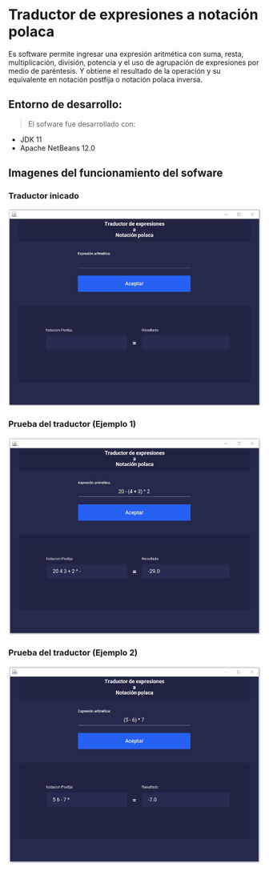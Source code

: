 # Traductor de expresiones a notación polaca
Es software permite ingresar una expresión aritmética con suma, resta, multiplicación, división, potencia y el uso de agrupación de expresiones por medio de paréntesis.
Y obtiene el resultado de la operación y su equivalente en notación postfija o notación polaca inversa.


## Entorno de desarrollo:
> El sofware fue desarrollado con:
* JDK 11
* Apache NetBeans 12.0


## Imagenes del funcionamiento del sofware

### Traductor inicado
![Traductor iniciado](/img/Traductor_iniciado.jpg)

### Prueba del traductor (Ejemplo 1)
![Traductor funcionando 1](/img/Funcionando_Ejemplo.jpg)

### Prueba del traductor (Ejemplo 2)
![Traductor funcionando 2](/img/Funcionando_Ejemplo_2.jpg)
